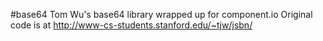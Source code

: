 #base64
Tom Wu's base64 library wrapped up for component.io
Original code is at http://www-cs-students.stanford.edu/~tjw/jsbn/